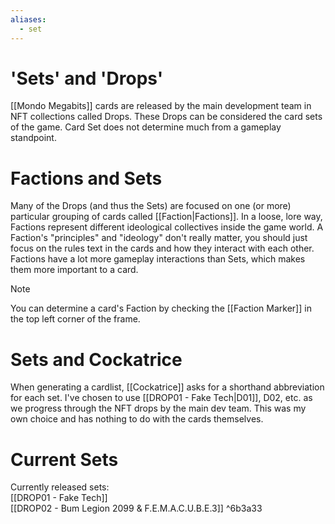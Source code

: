 ```yaml
---
aliases:
  - set
---
```


# 'Sets' and 'Drops'

[[Mondo Megabits]] cards are released by the main development team in NFT collections called Drops. These Drops can be considered the card sets of the game. Card Set does not determine much from a gameplay standpoint. 

# Factions and Sets

Many of the Drops (and thus the Sets) are focused on one (or more) particular grouping of cards called [[Faction|Factions]]. In a loose, lore way, Factions represent different ideological collectives inside the game world. A Faction's "principles" and "ideology" don't really matter, you should just focus on the rules text in the cards and how they interact with each other. Factions have a lot more gameplay interactions than Sets, which makes them more important to a card. 

> [!note]
> You can determine a card's Faction by checking the [[Faction Marker]] in the top left corner of the frame.

# Sets and Cockatrice

When generating a cardlist, [[Cockatrice]] asks for a shorthand abbreviation for each set. I've chosen to use [[DROP01 - Fake Tech|D01]], D02, etc. as we progress through the NFT drops by the main dev team. This was my own choice and has nothing to do with the cards themselves.

# Current Sets

Currently released sets:  
[[DROP01 - Fake Tech]]  
[[DROP02 - Bum Legion 2099 & F.E.M.A.C.U.B.E.3]]   ^6b3a33

